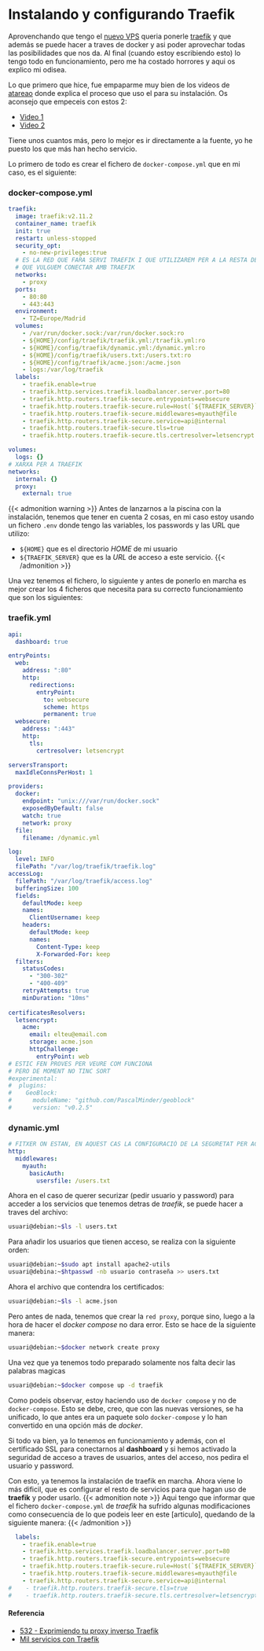 # Instalando y configurando Traefik

Aprovenchando que tengo el [nuevo VPS](/2024-04-17-nuevo-VPS) queria ponerle [traefik](/2024-04-19-traefik) y que además se puede hacer a traves de docker y asi poder aprovechar todas las posibilidades que nos da. Al final (cuando estoy escribiendo esto) lo tengo todo en funcionamiento, pero me ha costado horrores y aqui os explico mi odisea.

<!--more-->

Lo que primero que hice, fue empaparme muy bien de los videos de [atareao](https://atareao.es) donde explica el proceso que uso el para su instalación. Os aconsejo que empeceis con estos 2:
- [Video 1](https://atareao.es/podcast/exprimiendo-tu-proxy-inverso-traefik)
- [Video 2](https://atareao.es/tutorial/self-hosted/mil-servicios-con-traefik)

Tiene unos cuantos más, pero lo mejor es ir directamente a la fuente, yo he puesto los que más han hecho servicio.

Lo primero de todo es crear el fichero de `docker-compose.yml` que en mi caso, es el siguiente:

### docker-compose.yml
```yaml
traefik:
  image: traefik:v2.11.2
  container_name: traefik
  init: true
  restart: unless-stopped
  security_opt:
    - no-new-privileges:true
  # ES LA RED QUE FARA SERVI TRAEFIK I QUE UTILIZAREM PER A LA RESTA DE SERVEIS
  # QUE VULGUEM CONECTAR AMB TRAEFIK
  networks:
    - proxy
  ports:
    - 80:80
    - 443:443
  environment:
    - TZ=Europe/Madrid
  volumes:
    - /var/run/docker.sock:/var/run/docker.sock:ro
    - ${HOME}/config/traefik/traefik.yml:/traefik.yml:ro
    - ${HOME}/config/traefik/dynamic.yml:/dynamic.yml:ro
    - ${HOME}/config/traefik/users.txt:/users.txt:ro
    - ${HOME}/config/traefik/acme.json:/acme.json
    - logs:/var/log/traefik
  labels:
    - traefik.enable=true
    - traefik.http.services.traefik.loadbalancer.server.port=80
    - traefik.http.routers.traefik-secure.entrypoints=websecure
    - traefik.http.routers.traefik-secure.rule=Host(`${TRAEFIK_SERVER}`)
    - traefik.http.routers.traefik-secure.middlewares=myauth@file
    - traefik.http.routers.traefik-secure.service=api@internal
    - traefik.http.routers.traefik-secure.tls=true
    - traefik.http.routers.traefik-secure.tls.certresolver=letsencrypt

volumes:
  logs: {}
# XARXA PER A TRAEFIK
networks:
  internal: {}
  proxy:
    external: true
```
{{< admonition warning >}}
Antes de lanzarnos a la piscina con la instalación, tenemos que tener en cuenta 2 cosas, en mi caso estoy usando un fichero `.env` donde tengo las variables, los passwords y las URL que utilizo:
- `${HOME}` que es el directorio *HOME* de mi usuario
- `${TRAEFIK_SERVER}` que es la *URL* de acceso a este servicio.
{{< /admonition >}}

Una vez tenemos el fichero, lo siguiente y antes de ponerlo en marcha es mejor crear los 4 ficheros que necesita para su correcto funcionamiento que son los siguientes:

### traefik.yml
```yaml
api:
  dashboard: true

entryPoints:
  web:
    address: ":80"
    http:
      redirections:
        entryPoint:
          to: websecure
          scheme: https
          permanent: true
  websecure:
    address: ":443"
    http:
      tls:
        certresolver: letsencrypt

serversTransport:
  maxIdleConnsPerHost: 1

providers:
  docker:
    endpoint: "unix:///var/run/docker.sock"
    exposedByDefault: false
    watch: true
    network: proxy
  file:
    filename: /dynamic.yml

log:
  level: INFO
  filePath: "/var/log/traefik/traefik.log"
accessLog:
  filePath: "/var/log/traefik/access.log"
  bufferingSize: 100
  fields:
    defaultMode: keep
    names:
      ClientUsername: keep
    headers:
      defaultMode: keep
      names:
        Content-Type: keep
        X-Forwarded-For: keep
  filters:
    statusCodes:
      - "300-302"
      - "400-409"
    retryAttempts: true
    minDuration: "10ms"
    
certificatesResolvers:
  letsencrypt:
    acme:
      email: elteu@email.com
      storage: acme.json
      httpChallenge:
        entryPoint: web
# ESTIC FEN PROVES PER VEURE COM FUNCIONA
# PERO DE MOMENT NO TINC SORT
#experimental:
#  plugins:
#    GeoBlock:
#      moduleName: "github.com/PascalMinder/geoblock"
#      version: "v0.2.5"
```

### dynamic.yml
```yaml
# FITXER ON ESTAN, EN AQUEST CAS LA CONFIGURACIÓ DE LA SEGURETAT PER ACCEDIR ALS LLOCS
http:
  middlewares:
    myauth:
      basicAuth:
        usersfile: /users.txt
```
Ahora en el caso de querer securizar (pedir usuario y password) para acceder a los servicios que tenemos detras de *traefik*, se puede hacer a traves del archivo:
```bash
usuari@debian:~$ls -l users.txt
```
Para añadir los usuarios que tienen acceso, se realiza con la siguiente orden:
```bash
usuari@debian:~$sudo apt install apache2-utils
usuari@debina:~$htpasswd -nb usuario contraseña >> users.txt
```
Ahora el archivo que contendra los certificados:
```bash
usuari@debian:~$ls -l acme.json
```
Pero antes de nada, tenemos que crear la `red proxy`, porque sino, luego a la hora de hacer el *docker compose* no dara error. Esto se hace de la siguiente manera:
```bash
usuari@debian:~$docker network create proxy
```
Una vez que ya tenemos todo preparado solamente nos falta decir las palabras magicas
```bash
usuari@debian:~$docker compose up -d traefik
```
Como podeis observar, estoy haciendo uso de `docker compose` y no de `docker-compose`. Esto se debe, creo, que con las nuevas versiones, se ha unificado, lo que antes era un paquete solo `docker-compose` y lo han convertido en una opción más de *docker*.

Si todo va bien, ya lo tenemos en funcionamiento y además, con el certificado SSL para conectarnos al **dashboard** y si hemos activado la seguridad de acceso a traves de usuarios, antes del acceso, nos pedira el usuario y password.

Con esto, ya tenemos la instalación de traefik en marcha. Ahora viene lo más dificil, que es configurar el resto de servicios para que hagan uso de **traefik** y poder usarlo.
{{< admonition note >}}
Aqui tengo que informar que el fichero `docker-compose.yml` de *traefik* ha sufrido algunas modificaciones como consecuencia de lo que podeis leer en este [articulo], quedando de la siguiente manera:
{{< /admonition >}}
```yaml
  labels:
    - traefik.enable=true
    - traefik.http.services.traefik.loadbalancer.server.port=80
    - traefik.http.routers.traefik-secure.entrypoints=websecure
    - traefik.http.routers.traefik-secure.rule=Host(`${TRAEFIK_SERVER}`)
    - traefik.http.routers.traefik-secure.middlewares=myauth@file
    - traefik.http.routers.traefik-secure.service=api@internal
#    - traefik.http.routers.traefik-secure.tls=true
#    - traefik.http.routers.traefik-secure.tls.certresolver=letsencrypt
```
#### Referencia
- [532 - Exprimiendo tu proxy inverso Traefik](https://atareao.es/podcast/exprimiendo-tu-proxy-inverso-traefik)
- [Mil servicios con Traefik](https://atareao.es/tutorial/self-hosted/mil-servicios-con-traefik)

